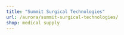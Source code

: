 ```yaml
---
title: "Summit Surgical Technologies"
url: /aurora/summit-surgical-technologies/
shop: medical supply
---
```

